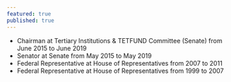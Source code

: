 ```yaml
---
featured: true
published: true
---
```

* Chairman at Tertiary Institutions & TETFUND Committee (Senate) from June 2015 to June 2019
* Senator at Senate from May 2015 to May 2019
* Federal Representative at House of Representatives from 2007 to 2011
* Federal Representative at House of Representatives from 1999 to 2007
